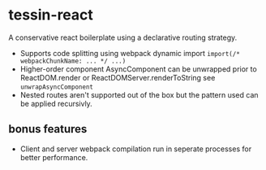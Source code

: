 # tessin-react

A conservative react boilerplate using a declarative routing strategy.

- Supports code splitting using webpack dynamic import `import(/* webpackChunkName: ... */ ...)`
- Higher-order component AsyncComponent can be unwrapped prior to ReactDOM.render or ReactDOMServer.renderToString see `unwrapAsyncComponent`
- Nested routes aren't supported out of the box but the pattern used can be applied recursivly.

## bonus features

- Client and server webpack compilation run in seperate processes for better performance.

